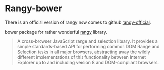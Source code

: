 Rangy-bower
===========
There is an official version of rangy now comes to github  [rangy-official](https://github.com/timdown/rangy-release).

bower package for rather wonderful [rangy](https://code.google.com/p/rangy/) library.


>A cross-browser JavaScript range and selection library. It provides a simple standards-based API for performing common DOM Range and Selection tasks in all major browsers, abstracting away the wildly different implementations of this functionality between Internet Explorer up to and including version 8 and DOM-compliant browsers.
